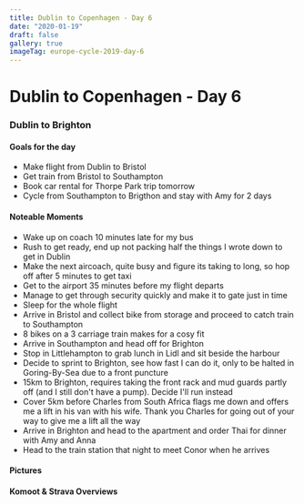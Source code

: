 ```yaml
---
title: Dublin to Copenhagen - Day 6
date: "2020-01-19"
draft: false
gallery: true
imageTag: europe-cycle-2019-day-6
---
```


# Dublin to Copenhagen - Day 6

### Dublin to Brighton

#### Goals for the day

*   Make flight from Dublin to Bristol
*   Get train from Bristol to Southampton
*   Book car rental for Thorpe Park trip tomorrow
*   Cycle from Southampton to Brigthon and stay with Amy for 2 days



#### Noteable Moments

*   Wake up on coach 10 minutes late for my bus
*   Rush to get ready, end up not packing half the things I wrote down to get in Dublin
*   Make the next aircoach, quite busy and figure its taking to long, so hop off after 5 minutes to get taxi
*   Get to the airport 35 minutes before my flight departs
*   Manage to get through security quickly and make it to gate just in time
*   Sleep for the whole flight
*   Arrive in Bristol and collect bike from storage and proceed to catch train to Southampton
*   8 bikes on a 3 carriage train makes for a cosy fit
*   Arrive in Southampton and head off for Brighton
*   Stop in Littlehampton to grab lunch in Lidl and sit beside the harbour
*   Decide to sprint to Brighton, see how fast I can do it, only to be halted in Goring-By-Sea due to a front puncture
*   15km to Brighton, requires taking the front rack and mud guards partly off (and I still don't have a pump). Decide I'll run instead
*   Cover 5km before Charles from South Africa flags me down and offers me a lift in his van with his wife. Thank you Charles for going out of your way to give me a lift all the way
*   Arrive in Brighton and head to the apartment and order Thai for dinner with Amy and Anna
*   Head to the train station that night to meet Conor when he arrives

#### Pictures

#### Komoot & Strava Overviews